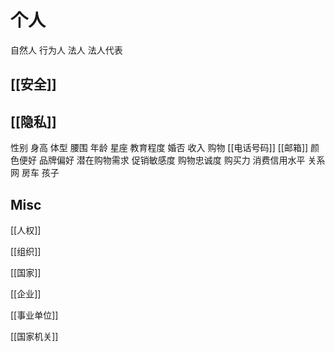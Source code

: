 # 个人

自然人
行为人
法人
法人代表

## [[安全]]

## [[隐私]]

性别
身高
体型
腰围
年龄
星座
教育程度
婚否
收入
购物
[[电话号码]]
[[邮箱]]
颜色便好
品牌偏好
潜在购物需求
促销敏感度
购物忠诚度
购买力
消费信用水平
关系网
房车
孩子


## Misc

[[人权]]

[[组织]]

[[国家]]

[[企业]]

[[事业单位]]

[[国家机关]]

